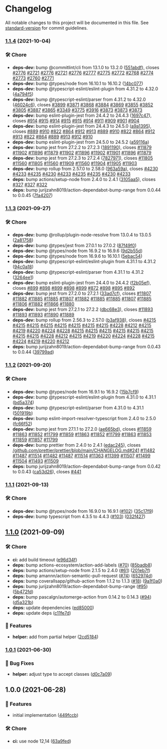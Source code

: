 # Changelog

All notable changes to this project will be documented in this file. See [standard-version](https://github.com/conventional-changelog/standard-version) for commit guidelines.

### [1.1.4](https://github.com/jurijzahn8019/jest-mock-inference-helper/compare/v1.1.3...v1.1.4) (2021-10-04)


### 🛠 Chore

* **deps-dev:** bump @commitlint/cli from 13.1.0 to 13.2.0 ([551abdf](https://github.com/jurijzahn8019/jest-mock-inference-helper/commit/551abdf19cee81a7e78fa85e3677e16e2102e274)), closes [#2776](https://github.com/jurijzahn8019/jest-mock-inference-helper/issues/2776) [#2721](https://github.com/jurijzahn8019/jest-mock-inference-helper/issues/2721) [#2776](https://github.com/jurijzahn8019/jest-mock-inference-helper/issues/2776) [#2721](https://github.com/jurijzahn8019/jest-mock-inference-helper/issues/2721) [#2776](https://github.com/jurijzahn8019/jest-mock-inference-helper/issues/2776) [#2777](https://github.com/jurijzahn8019/jest-mock-inference-helper/issues/2777) [#2775](https://github.com/jurijzahn8019/jest-mock-inference-helper/issues/2775) [#2772](https://github.com/jurijzahn8019/jest-mock-inference-helper/issues/2772) [#2768](https://github.com/jurijzahn8019/jest-mock-inference-helper/issues/2768) [#2774](https://github.com/jurijzahn8019/jest-mock-inference-helper/issues/2774) [#2773](https://github.com/jurijzahn8019/jest-mock-inference-helper/issues/2773) [#2760](https://github.com/jurijzahn8019/jest-mock-inference-helper/issues/2760) [#2771](https://github.com/jurijzahn8019/jest-mock-inference-helper/issues/2771)
* **deps-dev:** bump @types/node from 16.10.1 to 16.10.2 ([14bc077](https://github.com/jurijzahn8019/jest-mock-inference-helper/commit/14bc077b3466976e5e57f576d5d505bfafade22a))
* **deps-dev:** bump @typescript-eslint/eslint-plugin from 4.31.2 to 4.32.0 ([4a794f5](https://github.com/jurijzahn8019/jest-mock-inference-helper/commit/4a794f5fa80129656e1d459bd3221076757ab76c))
* **deps-dev:** bump @typescript-eslint/parser from 4.31.2 to 4.32.0 ([46024c6](https://github.com/jurijzahn8019/jest-mock-inference-helper/commit/46024c6ed518c905dad15df6f31c42ddda17c400)), closes [#3899](https://github.com/jurijzahn8019/jest-mock-inference-helper/issues/3899) [#3871](https://github.com/jurijzahn8019/jest-mock-inference-helper/issues/3871) [#3868](https://github.com/jurijzahn8019/jest-mock-inference-helper/issues/3868) [#3884](https://github.com/jurijzahn8019/jest-mock-inference-helper/issues/3884) [#3869](https://github.com/jurijzahn8019/jest-mock-inference-helper/issues/3869) [#3855](https://github.com/jurijzahn8019/jest-mock-inference-helper/issues/3855) [#3852](https://github.com/jurijzahn8019/jest-mock-inference-helper/issues/3852) [#3805](https://github.com/jurijzahn8019/jest-mock-inference-helper/issues/3805) [#3887](https://github.com/jurijzahn8019/jest-mock-inference-helper/issues/3887) [#3865](https://github.com/jurijzahn8019/jest-mock-inference-helper/issues/3865) [#3349](https://github.com/jurijzahn8019/jest-mock-inference-helper/issues/3349) [#3775](https://github.com/jurijzahn8019/jest-mock-inference-helper/issues/3775) [#3916](https://github.com/jurijzahn8019/jest-mock-inference-helper/issues/3916) [#3873](https://github.com/jurijzahn8019/jest-mock-inference-helper/issues/3873) [#3873](https://github.com/jurijzahn8019/jest-mock-inference-helper/issues/3873) [#3873](https://github.com/jurijzahn8019/jest-mock-inference-helper/issues/3873)
* **deps-dev:** bump eslint-plugin-jest from 24.4.2 to 24.4.3 ([1697c47](https://github.com/jurijzahn8019/jest-mock-inference-helper/commit/1697c472922c1a4d90aee49540b92c6aa710bfef)), closes [#914](https://github.com/jurijzahn8019/jest-mock-inference-helper/issues/914) [#915](https://github.com/jurijzahn8019/jest-mock-inference-helper/issues/915) [#914](https://github.com/jurijzahn8019/jest-mock-inference-helper/issues/914) [#915](https://github.com/jurijzahn8019/jest-mock-inference-helper/issues/915) [#915](https://github.com/jurijzahn8019/jest-mock-inference-helper/issues/915) [#914](https://github.com/jurijzahn8019/jest-mock-inference-helper/issues/914) [#911](https://github.com/jurijzahn8019/jest-mock-inference-helper/issues/911) [#909](https://github.com/jurijzahn8019/jest-mock-inference-helper/issues/909) [#901](https://github.com/jurijzahn8019/jest-mock-inference-helper/issues/901) [#904](https://github.com/jurijzahn8019/jest-mock-inference-helper/issues/904)
* **deps-dev:** bump eslint-plugin-jest from 24.4.3 to 24.5.0 ([a9a1395](https://github.com/jurijzahn8019/jest-mock-inference-helper/commit/a9a1395a70fae548f40ac953cff030a75623a5f3)), closes [#889](https://github.com/jurijzahn8019/jest-mock-inference-helper/issues/889) [#910](https://github.com/jurijzahn8019/jest-mock-inference-helper/issues/910) [#822](https://github.com/jurijzahn8019/jest-mock-inference-helper/issues/822) [#864](https://github.com/jurijzahn8019/jest-mock-inference-helper/issues/864) [#912](https://github.com/jurijzahn8019/jest-mock-inference-helper/issues/912) [#913](https://github.com/jurijzahn8019/jest-mock-inference-helper/issues/913) [#889](https://github.com/jurijzahn8019/jest-mock-inference-helper/issues/889) [#910](https://github.com/jurijzahn8019/jest-mock-inference-helper/issues/910) [#822](https://github.com/jurijzahn8019/jest-mock-inference-helper/issues/822) [#864](https://github.com/jurijzahn8019/jest-mock-inference-helper/issues/864) [#912](https://github.com/jurijzahn8019/jest-mock-inference-helper/issues/912) [#913](https://github.com/jurijzahn8019/jest-mock-inference-helper/issues/913) [#822](https://github.com/jurijzahn8019/jest-mock-inference-helper/issues/822) [#864](https://github.com/jurijzahn8019/jest-mock-inference-helper/issues/864) [#889](https://github.com/jurijzahn8019/jest-mock-inference-helper/issues/889) [#913](https://github.com/jurijzahn8019/jest-mock-inference-helper/issues/913) [#912](https://github.com/jurijzahn8019/jest-mock-inference-helper/issues/912) [#910](https://github.com/jurijzahn8019/jest-mock-inference-helper/issues/910)
* **deps-dev:** bump eslint-plugin-jest from 24.5.0 to 24.5.2 ([a59116a](https://github.com/jurijzahn8019/jest-mock-inference-helper/commit/a59116a93c49ecbb607bb3ec5c41562a31f4c648))
* **deps-dev:** bump jest from 27.2.2 to 27.2.3 ([1891190](https://github.com/jurijzahn8019/jest-mock-inference-helper/commit/18911908d6eabd648ea25f3e2bd9ecda7266ac31)), closes [#11879](https://github.com/jurijzahn8019/jest-mock-inference-helper/issues/11879) [#11902](https://github.com/jurijzahn8019/jest-mock-inference-helper/issues/11902) [#11896](https://github.com/jurijzahn8019/jest-mock-inference-helper/issues/11896) [#11879](https://github.com/jurijzahn8019/jest-mock-inference-helper/issues/11879) [#11902](https://github.com/jurijzahn8019/jest-mock-inference-helper/issues/11902) [#11896](https://github.com/jurijzahn8019/jest-mock-inference-helper/issues/11896) [#11902](https://github.com/jurijzahn8019/jest-mock-inference-helper/issues/11902) [#11901](https://github.com/jurijzahn8019/jest-mock-inference-helper/issues/11901) [#11896](https://github.com/jurijzahn8019/jest-mock-inference-helper/issues/11896) [#11879](https://github.com/jurijzahn8019/jest-mock-inference-helper/issues/11879)
* **deps-dev:** bump jest from 27.2.3 to 27.2.4 ([7827971](https://github.com/jurijzahn8019/jest-mock-inference-helper/commit/7827971879f33b0735b1f9c6ae9e07a9ace2cea1)), closes [#11805](https://github.com/jurijzahn8019/jest-mock-inference-helper/issues/11805) [#11560](https://github.com/jurijzahn8019/jest-mock-inference-helper/issues/11560) [#11805](https://github.com/jurijzahn8019/jest-mock-inference-helper/issues/11805) [#11560](https://github.com/jurijzahn8019/jest-mock-inference-helper/issues/11560) [#11909](https://github.com/jurijzahn8019/jest-mock-inference-helper/issues/11909) [#11560](https://github.com/jurijzahn8019/jest-mock-inference-helper/issues/11560) [#11904](https://github.com/jurijzahn8019/jest-mock-inference-helper/issues/11904) [#11905](https://github.com/jurijzahn8019/jest-mock-inference-helper/issues/11905) [#11903](https://github.com/jurijzahn8019/jest-mock-inference-helper/issues/11903)
* **deps-dev:** bump rollup from 2.57.0 to 2.58.0 ([963a59a](https://github.com/jurijzahn8019/jest-mock-inference-helper/commit/963a59a7edfc2648c876051a2b3ea69e8d504d18)), closes [#4230](https://github.com/jurijzahn8019/jest-mock-inference-helper/issues/4230) [#4233](https://github.com/jurijzahn8019/jest-mock-inference-helper/issues/4233) [#4235](https://github.com/jurijzahn8019/jest-mock-inference-helper/issues/4235) [#4230](https://github.com/jurijzahn8019/jest-mock-inference-helper/issues/4230) [#4233](https://github.com/jurijzahn8019/jest-mock-inference-helper/issues/4233) [#4235](https://github.com/jurijzahn8019/jest-mock-inference-helper/issues/4235) [#4235](https://github.com/jurijzahn8019/jest-mock-inference-helper/issues/4235) [#4230](https://github.com/jurijzahn8019/jest-mock-inference-helper/issues/4230) [#4233](https://github.com/jurijzahn8019/jest-mock-inference-helper/issues/4233)
* **deps:** bump actions/setup-node from 2.4.0 to 2.4.1 ([3105aa5](https://github.com/jurijzahn8019/jest-mock-inference-helper/commit/3105aa5271345d7840060b80031b8f2ce08a8e18)), closes [#327](https://github.com/jurijzahn8019/jest-mock-inference-helper/issues/327) [#327](https://github.com/jurijzahn8019/jest-mock-inference-helper/issues/327) [#322](https://github.com/jurijzahn8019/jest-mock-inference-helper/issues/322)
* **deps:** bump jurijzahn8019/action-dependabot-bump-range from 0.0.44 to 0.0.45 ([7fa4207](https://github.com/jurijzahn8019/jest-mock-inference-helper/commit/7fa4207d29f8d8cdba5cacb24bd70c02f4b43dd8))

### [1.1.3](https://github.com/jurijzahn8019/jest-mock-inference-helper/compare/v1.1.2...v1.1.3) (2021-09-27)


### 🛠 Chore

* **deps-dev:** bump @rollup/plugin-node-resolve from 13.0.4 to 13.0.5 ([2a81758](https://github.com/jurijzahn8019/jest-mock-inference-helper/commit/2a81758b24a4426c48276bb6514b35991a9d648f))
* **deps-dev:** bump @types/jest from 27.0.1 to 27.0.2 ([87f49f0](https://github.com/jurijzahn8019/jest-mock-inference-helper/commit/87f49f0f862c8196c17bc895521b3e59f35fd348))
* **deps-dev:** bump @types/node from 16.9.2 to 16.9.6 ([9d2b55d](https://github.com/jurijzahn8019/jest-mock-inference-helper/commit/9d2b55d1cd9aa38cc2b8b7afa5e03619573fdef8))
* **deps-dev:** bump @types/node from 16.9.6 to 16.10.1 ([5ebac54](https://github.com/jurijzahn8019/jest-mock-inference-helper/commit/5ebac5402ef94b9232e567949391dd204ab917d8))
* **deps-dev:** bump @typescript-eslint/eslint-plugin from 4.31.1 to 4.31.2 ([94c0a18](https://github.com/jurijzahn8019/jest-mock-inference-helper/commit/94c0a18dfc715034cd453d11058df592c11d1a6d))
* **deps-dev:** bump @typescript-eslint/parser from 4.31.1 to 4.31.2 ([3264ee1](https://github.com/jurijzahn8019/jest-mock-inference-helper/commit/3264ee10cb0f036f6a61b58fa9953b6c645fe30c))
* **deps-dev:** bump eslint-plugin-jest from 24.4.0 to 24.4.2 ([f2b05ef](https://github.com/jurijzahn8019/jest-mock-inference-helper/commit/f2b05ef9571b434c8bd3a0ec5aab51df3728d440)), closes [#899](https://github.com/jurijzahn8019/jest-mock-inference-helper/issues/899) [#898](https://github.com/jurijzahn8019/jest-mock-inference-helper/issues/898) [#899](https://github.com/jurijzahn8019/jest-mock-inference-helper/issues/899) [#898](https://github.com/jurijzahn8019/jest-mock-inference-helper/issues/898) [#899](https://github.com/jurijzahn8019/jest-mock-inference-helper/issues/899) [#872](https://github.com/jurijzahn8019/jest-mock-inference-helper/issues/872) [#898](https://github.com/jurijzahn8019/jest-mock-inference-helper/issues/898) [#895](https://github.com/jurijzahn8019/jest-mock-inference-helper/issues/895) [#892](https://github.com/jurijzahn8019/jest-mock-inference-helper/issues/892)
* **deps-dev:** bump jest from 27.2.0 to 27.2.1 ([33ad7cf](https://github.com/jurijzahn8019/jest-mock-inference-helper/commit/33ad7cfd8fbe40ff3e9b490ea23f40cc8b84e23d)), closes [#11807](https://github.com/jurijzahn8019/jest-mock-inference-helper/issues/11807) [#11882](https://github.com/jurijzahn8019/jest-mock-inference-helper/issues/11882) [#11885](https://github.com/jurijzahn8019/jest-mock-inference-helper/issues/11885) [#11885](https://github.com/jurijzahn8019/jest-mock-inference-helper/issues/11885) [#11807](https://github.com/jurijzahn8019/jest-mock-inference-helper/issues/11807) [#11882](https://github.com/jurijzahn8019/jest-mock-inference-helper/issues/11882) [#11885](https://github.com/jurijzahn8019/jest-mock-inference-helper/issues/11885) [#11885](https://github.com/jurijzahn8019/jest-mock-inference-helper/issues/11885) [#11807](https://github.com/jurijzahn8019/jest-mock-inference-helper/issues/11807) [#11885](https://github.com/jurijzahn8019/jest-mock-inference-helper/issues/11885) [#11806](https://github.com/jurijzahn8019/jest-mock-inference-helper/issues/11806) [#11882](https://github.com/jurijzahn8019/jest-mock-inference-helper/issues/11882) [#11866](https://github.com/jurijzahn8019/jest-mock-inference-helper/issues/11866) [#11880](https://github.com/jurijzahn8019/jest-mock-inference-helper/issues/11880)
* **deps-dev:** bump jest from 27.2.1 to 27.2.2 ([dbc68e3](https://github.com/jurijzahn8019/jest-mock-inference-helper/commit/dbc68e373819b5f3b82dc453103bcc5fe47a6308)), closes [#11893](https://github.com/jurijzahn8019/jest-mock-inference-helper/issues/11893) [#11893](https://github.com/jurijzahn8019/jest-mock-inference-helper/issues/11893) [#11893](https://github.com/jurijzahn8019/jest-mock-inference-helper/issues/11893) [#11890](https://github.com/jurijzahn8019/jest-mock-inference-helper/issues/11890) [#11889](https://github.com/jurijzahn8019/jest-mock-inference-helper/issues/11889)
* **deps-dev:** bump rollup from 2.56.3 to 2.57.0 ([b3af938](https://github.com/jurijzahn8019/jest-mock-inference-helper/commit/b3af9384896322c76befb782de759f13a849c261)), closes [#4215](https://github.com/jurijzahn8019/jest-mock-inference-helper/issues/4215) [#4215](https://github.com/jurijzahn8019/jest-mock-inference-helper/issues/4215) [#4215](https://github.com/jurijzahn8019/jest-mock-inference-helper/issues/4215) [#4215](https://github.com/jurijzahn8019/jest-mock-inference-helper/issues/4215) [#4215](https://github.com/jurijzahn8019/jest-mock-inference-helper/issues/4215) [#4215](https://github.com/jurijzahn8019/jest-mock-inference-helper/issues/4215) [#4215](https://github.com/jurijzahn8019/jest-mock-inference-helper/issues/4215) [#4215](https://github.com/jurijzahn8019/jest-mock-inference-helper/issues/4215) [#4228](https://github.com/jurijzahn8019/jest-mock-inference-helper/issues/4228) [#4212](https://github.com/jurijzahn8019/jest-mock-inference-helper/issues/4212) [#4215](https://github.com/jurijzahn8019/jest-mock-inference-helper/issues/4215) [#4219](https://github.com/jurijzahn8019/jest-mock-inference-helper/issues/4219) [#4220](https://github.com/jurijzahn8019/jest-mock-inference-helper/issues/4220) [#4224](https://github.com/jurijzahn8019/jest-mock-inference-helper/issues/4224) [#4228](https://github.com/jurijzahn8019/jest-mock-inference-helper/issues/4228) [#4215](https://github.com/jurijzahn8019/jest-mock-inference-helper/issues/4215) [#4215](https://github.com/jurijzahn8019/jest-mock-inference-helper/issues/4215) [#4215](https://github.com/jurijzahn8019/jest-mock-inference-helper/issues/4215) [#4215](https://github.com/jurijzahn8019/jest-mock-inference-helper/issues/4215) [#4215](https://github.com/jurijzahn8019/jest-mock-inference-helper/issues/4215) [#4215](https://github.com/jurijzahn8019/jest-mock-inference-helper/issues/4215) [#4215](https://github.com/jurijzahn8019/jest-mock-inference-helper/issues/4215) [#4215](https://github.com/jurijzahn8019/jest-mock-inference-helper/issues/4215) [#4228](https://github.com/jurijzahn8019/jest-mock-inference-helper/issues/4228) [#4212](https://github.com/jurijzahn8019/jest-mock-inference-helper/issues/4212) [#4215](https://github.com/jurijzahn8019/jest-mock-inference-helper/issues/4215) [#4219](https://github.com/jurijzahn8019/jest-mock-inference-helper/issues/4219) [#4220](https://github.com/jurijzahn8019/jest-mock-inference-helper/issues/4220) [#4224](https://github.com/jurijzahn8019/jest-mock-inference-helper/issues/4224) [#4228](https://github.com/jurijzahn8019/jest-mock-inference-helper/issues/4228) [#4215](https://github.com/jurijzahn8019/jest-mock-inference-helper/issues/4215) [#4224](https://github.com/jurijzahn8019/jest-mock-inference-helper/issues/4224) [#4219](https://github.com/jurijzahn8019/jest-mock-inference-helper/issues/4219) [#4220](https://github.com/jurijzahn8019/jest-mock-inference-helper/issues/4220) [#4212](https://github.com/jurijzahn8019/jest-mock-inference-helper/issues/4212)
* **deps:** bump jurijzahn8019/action-dependabot-bump-range from 0.0.43 to 0.0.44 ([39799ad](https://github.com/jurijzahn8019/jest-mock-inference-helper/commit/39799ad4259c78df99835478c5b9ee800a34693d))

### [1.1.2](https://github.com/jurijzahn8019/jest-mock-inference-helper/compare/v1.1.1...v1.1.2) (2021-09-20)


### 🛠 Chore

* **deps-dev:** bump @types/node from 16.9.1 to 16.9.2 ([15b7cf9](https://github.com/jurijzahn8019/jest-mock-inference-helper/commit/15b7cf9258b4c8aefbb4d434a8f8542f229b5054))
* **deps-dev:** bump @typescript-eslint/eslint-plugin from 4.31.0 to 4.31.1 ([bd5a374](https://github.com/jurijzahn8019/jest-mock-inference-helper/commit/bd5a374d7f28de107989bf35562cb2feaa45acbf))
* **deps-dev:** bump @typescript-eslint/parser from 4.31.0 to 4.31.1 ([501919b](https://github.com/jurijzahn8019/jest-mock-inference-helper/commit/501919bc2820d29c20e00624507638ca60cd60b5))
* **deps-dev:** bump eslint-import-resolver-typescript from 2.4.0 to 2.5.0 ([fc66f52](https://github.com/jurijzahn8019/jest-mock-inference-helper/commit/fc66f52893cd38c6d7d11ef6221c80bd573811e2))
* **deps-dev:** bump jest from 27.1.1 to 27.2.0 ([ae665bd](https://github.com/jurijzahn8019/jest-mock-inference-helper/commit/ae665bd231cab6ffeb9ec46e62b3eb0cd6c91c62)), closes [#11859](https://github.com/jurijzahn8019/jest-mock-inference-helper/issues/11859) [#11863](https://github.com/jurijzahn8019/jest-mock-inference-helper/issues/11863) [#11852](https://github.com/jurijzahn8019/jest-mock-inference-helper/issues/11852) [#11799](https://github.com/jurijzahn8019/jest-mock-inference-helper/issues/11799) [#11859](https://github.com/jurijzahn8019/jest-mock-inference-helper/issues/11859) [#11863](https://github.com/jurijzahn8019/jest-mock-inference-helper/issues/11863) [#11852](https://github.com/jurijzahn8019/jest-mock-inference-helper/issues/11852) [#11799](https://github.com/jurijzahn8019/jest-mock-inference-helper/issues/11799) [#11863](https://github.com/jurijzahn8019/jest-mock-inference-helper/issues/11863) [#11853](https://github.com/jurijzahn8019/jest-mock-inference-helper/issues/11853) [#11859](https://github.com/jurijzahn8019/jest-mock-inference-helper/issues/11859) [#11857](https://github.com/jurijzahn8019/jest-mock-inference-helper/issues/11857) [#11799](https://github.com/jurijzahn8019/jest-mock-inference-helper/issues/11799)
* **deps-dev:** bump prettier from 2.4.0 to 2.4.1 ([edac245](https://github.com/jurijzahn8019/jest-mock-inference-helper/commit/edac2450596df1faf950ad6fe8546f0e88e828d5)), closes [/github.com/prettier/prettier/blob/main/CHANGELOG.md#241](https://github.com/jurijzahn8019//github.com/prettier/prettier/blob/main/CHANGELOG.md/issues/241) [#11482](https://github.com/jurijzahn8019/jest-mock-inference-helper/issues/11482) [#11487](https://github.com/jurijzahn8019/jest-mock-inference-helper/issues/11487) [#11514](https://github.com/jurijzahn8019/jest-mock-inference-helper/issues/11514) [#11482](https://github.com/jurijzahn8019/jest-mock-inference-helper/issues/11482) [#11487](https://github.com/jurijzahn8019/jest-mock-inference-helper/issues/11487) [#11514](https://github.com/jurijzahn8019/jest-mock-inference-helper/issues/11514) [#11363](https://github.com/jurijzahn8019/jest-mock-inference-helper/issues/11363) [#11399](https://github.com/jurijzahn8019/jest-mock-inference-helper/issues/11399) [#11507](https://github.com/jurijzahn8019/jest-mock-inference-helper/issues/11507) [#11499](https://github.com/jurijzahn8019/jest-mock-inference-helper/issues/11499) [#11504](https://github.com/jurijzahn8019/jest-mock-inference-helper/issues/11504) [#11493](https://github.com/jurijzahn8019/jest-mock-inference-helper/issues/11493) [#11509](https://github.com/jurijzahn8019/jest-mock-inference-helper/issues/11509)
* **deps:** bump jurijzahn8019/action-dependabot-bump-range from 0.0.42 to 0.0.43 ([ca53d26](https://github.com/jurijzahn8019/jest-mock-inference-helper/commit/ca53d267c98a452159d0521bc77d2f78c5758659)), closes [#441](https://github.com/jurijzahn8019/jest-mock-inference-helper/issues/441)

### [1.1.1](https://github.com/jurijzahn8019/jest-mock-inference-helper/compare/v1.1.0...v1.1.1) (2021-09-13)


### 🛠 Chore

* **deps-dev:** bump @types/node from 16.9.0 to 16.9.1 ([#102](https://github.com/jurijzahn8019/jest-mock-inference-helper/issues/102)) ([35c17f9](https://github.com/jurijzahn8019/jest-mock-inference-helper/commit/35c17f9bad120451fb558bcf6522919d86b6c47f))
* **deps-dev:** bump typescript from 4.3.5 to 4.4.3 ([#103](https://github.com/jurijzahn8019/jest-mock-inference-helper/issues/103)) ([032f427](https://github.com/jurijzahn8019/jest-mock-inference-helper/commit/032f42782f3ead6261faed429987c100e22ff69d))

## [1.1.0](https://github.com/jurijzahn8019/jest-mock-inference-helper/compare/v1.0.1...v1.1.0) (2021-09-09)


### 🛠 Chore

* **ci:** add build timeout ([e96d34f](https://github.com/jurijzahn8019/jest-mock-inference-helper/commit/e96d34f2647e6cad6f3de8162cb8250fa0607f01))
* **deps:** bump actions-ecosystem/action-add-labels ([#70](https://github.com/jurijzahn8019/jest-mock-inference-helper/issues/70)) ([85badb8](https://github.com/jurijzahn8019/jest-mock-inference-helper/commit/85badb8889756154c112c3fee7a9850f208c4ccd))
* **deps:** bump actions/setup-node from 2.1.5 to 2.4.0 ([#61](https://github.com/jurijzahn8019/jest-mock-inference-helper/issues/61)) ([201eb7f](https://github.com/jurijzahn8019/jest-mock-inference-helper/commit/201eb7fc7b50d50b10d986b444a0e6abba8a929f))
* **deps:** bump amannn/action-semantic-pull-request ([#74](https://github.com/jurijzahn8019/jest-mock-inference-helper/issues/74)) ([652974d](https://github.com/jurijzahn8019/jest-mock-inference-helper/commit/652974df92294c107b96ed0a7dbd71a02634e3ca))
* **deps:** bump coverallsapp/github-action from 1.1.2 to 1.1.3 ([#18](https://github.com/jurijzahn8019/jest-mock-inference-helper/issues/18)) ([9a1f0a0](https://github.com/jurijzahn8019/jest-mock-inference-helper/commit/9a1f0a028968eeae2119c493a53329ba9cd670e9))
* **deps:** bump jurijzahn8019/action-dependabot-bump-range ([#95](https://github.com/jurijzahn8019/jest-mock-inference-helper/issues/95)) ([5b472fd](https://github.com/jurijzahn8019/jest-mock-inference-helper/commit/5b472fd8d6220e36f2ad3418fff5c2d6e7b7be16))
* **deps:** bump pascalgn/automerge-action from 0.14.2 to 0.14.3 ([#94](https://github.com/jurijzahn8019/jest-mock-inference-helper/issues/94)) ([d5a321b](https://github.com/jurijzahn8019/jest-mock-inference-helper/commit/d5a321bd517b8c3226184d20a2c14d695ed58388))
* **deps:** update dependencies ([ed85000](https://github.com/jurijzahn8019/jest-mock-inference-helper/commit/ed850005a429f094b70c7038e3ad3e5f24f426e6))
* **deps:** update deps ([c11fe7d](https://github.com/jurijzahn8019/jest-mock-inference-helper/commit/c11fe7d090402d14c4540aa8b3829ad9dcdc78fe))


### 🎉 Features

* **helper:** add from partial helper ([2cd5184](https://github.com/jurijzahn8019/jest-mock-inference-helper/commit/2cd5184305566c47188588989b077ce692ba2fb4))

### [1.0.1](https://github.com/jurijzahn8019/jest-mock-inference-helper/compare/v1.0.0...v1.0.1) (2021-06-30)


### 🐛 Bug Fixes

* **helper:** adjust type to accept classes ([d0c7a09](https://github.com/jurijzahn8019/jest-mock-inference-helper/commit/d0c7a09e8073d5e913c0f05e1a5e001fe5c5a6b3))

## 1.0.0 (2021-06-28)


### 🎉 Features

* initial implementation ([449fccb](https://github.com/jurijzahn8019/jest-mock-inference-helper/commit/449fccbcbe2eafb52f6840cdcd46524218521ce4))


### 🛠 Chore

* **ci:** use node 12,14 ([63a9fed](https://github.com/jurijzahn8019/jest-mock-inference-helper/commit/63a9fed68ae6ae6687e2f3bc7adcaf3250d5d93e))

